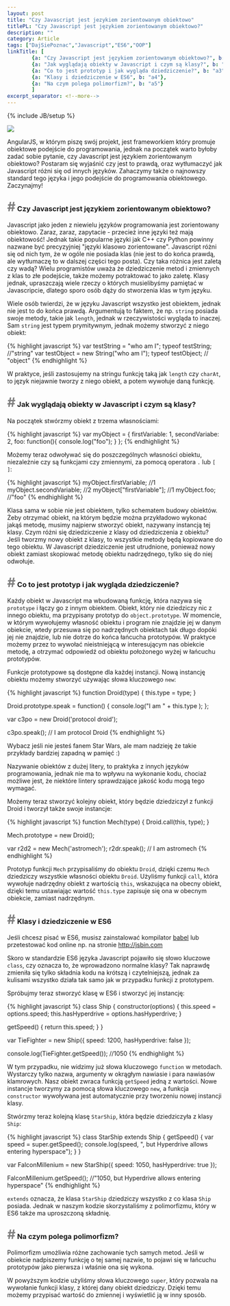 ```yaml
---
layout: post
title: "Czy Javascript jest jezykiem zorientowanym obiektowo"
titlePL: "Czy Javascript jest językiem zorientowanym obiektowo?"
description: ""
category: Article
tags: ["DajSiePoznac","Javascript","ES6","OOP"]
linkTitle: [ 
		{a: "Czy Javascript jest językiem zorientowanym obiektowo?", b: "a1"},
		{a: "Jak wyglądają obiekty w Javascript i czym są klasy?", b: "a2"},
		{a: "Co to jest prototyp i jak wygląda dziedziczenie?", b: "a3"},
		{a: "Klasy i dziedziczenie w ES6", b: "a4"},
		{a: "Na czym polega polimorfizm?", b: "a5"}
		]
excerpt_separator: <!--more-->
---
```

{% include JB/setup %}

<img src="{{ site.baseurl }}/assets/img/js.png" >


<p>AngularJS, w którym piszę swój projekt, jest frameworkiem który promuje obiektowe podejście do programowania, jednak na początek warto byłoby zadać sobie pytanie, czy Javascript jest językiem zorientowanym obiektowo? Postaram się wyjaśnić czy jest to prawdą, oraz wytłumaczyć jak Javascript różni się od innych języków. Zahaczymy także o najnowszy standard tego języka i jego podejście do programowania obiektowego. Zaczynajmy!</p> <!--more-->

<h3 id="a1"><span style="color:gray; font-size: 30px;">#</span> Czy Javascript jest językiem zorientowanym obiektowo?</h3>
<p>Javascript jako jeden z niewielu języków programowania jest zorientowany obiektowo. Zaraz, zaraz, zapytacie - przecież inne języki też mają obiektowość! Jednak takie popularne języki jak C++ czy Python powinny nazwane być precyzyjniej "języki klasowo zorientowane". Javascript różni się od nich tym, że w ogóle nie posiada klas (nie jest to do końca prawdą, ale wytłumaczę to w dalszej części tego posta). Czy taka różnica jest zaletą czy wadą? Wielu programistów uważa że dziedziczenie metod i zmiennych z klas to złe podejście, także możemy potraktować to jako zaletę. Klasy jednak, upraszczają wiele rzeczy o których musielibyśmy pamiętać w Javascripcie, dlatego sporo osób dąży do stworzenia klas w tym języku.</p>

<p>Wiele osób twierdzi, że w języku Javascript wszystko jest obiektem, jednak nie jest to do końca prawdą. Argumentują to faktem, że np. <code>string</code> posiada swoje metody, takie jak <code>length</code>, jednak w rzeczywistości wygląda to inaczej. Sam <code>string</code> jest typem prymitywnym, jednak możemy stworzyć z niego obiekt:</p>
{% highlight javascript %} 
var testString = "who am I";
typeof testString; //"string"
var testObject = new String("who am I");
typeof testObject; // "object"
{% endhighlight %}
<p>W praktyce, jeśli zastosujemy na stringu funkcję taką jak <code>length</code> czy <code>charAt</code>, to język niejawnie tworzy z niego obiekt, a potem wywołuje daną funkcję.</p>

<h3 id="a2"><span style="color:gray; font-size: 30px;">#</span> Jak wyglądają obiekty w Javascript i czym są klasy?</h3>
<p>Na początek stwórzmy obiekt z trzema własnościami:</p>
{% highlight javascript %} 
var myObject = {
	firstVariable: 1,
	secondVariabe: 2,
	foo: function(){
		console.log("foo");
	}	
};
{% endhighlight %}
<p>Możemy teraz odwoływać się do poszczególnych własności obiektu, niezależnie czy są funkcjami czy zmiennymi, za pomocą operatora <code>.</code> lub <code>[ ]</code>:</p>
{% highlight javascript %} 
myObject.firstVariable; //1
myObject.secondVariable; //2
myObject["firstVariable"]; //1
myObject.foo; //"foo"
{% endhighlight %}


<p>Klasa sama w sobie nie jest obiektem, tylko schematem budowy obiektów. Żeby otrzymać obiekt, na którym będzie można przykładowo wykonać jakąś metodę, musimy najpierw stworzyć obiekt, nazywany instancją tej klasy.
Czym różni się dziedziczenie z klasy od dziedziczenia z obiektu? Jeśli tworzmy nowy obiekt z klasy, to wszystkie metody będą kopiowane do tego obiektu. W Javascript dziedziczenie jest utrudnione, ponieważ nowy obiekt zamiast skopiować metodę obiektu nadrzędnego, tylko się do niej odwołuje.</p> 

<h3 id="a3"><span style="color:gray; font-size: 30px;">#</span> Co to jest prototyp i jak wygląda dziedziczenie?</h3>

<p>Każdy obiekt w Javascript ma wbudowaną funkcję, która nazywa się <code>prototype</code> i łączy go z innym obiektem. Obiekt, który nie dziedziczy nic z innego obiektu, ma przypisany prototyp do <code>object.prototype</code>. W momencie, w którym wywołujemy własność obiektu i program nie znajdzie jej w danym obiekcie, wtedy przesuwa się po nadrzędnych obiektach tak długo dopóki jej nie znajdzie, lub nie dotrze do końca łańcucha prototypów. W praktyce możemy przez to wywołać nieistniejącą w interesującym nas obiekcie metodę, a otrzymać odpowiedź od obiektu położonego wyżej w łańcuchu prototypów.</p>

<p>Funkcje prototypowe są dostępne dla każdej instancji. Nową instancję obiektu możemy stworzyć używając słowa kluczowego <code>new</code>:</p>
{% highlight javascript %} 
function Droid(type) {
	this.type = type;
}

Droid.prototype.speak = function() {
	console.log("I am " + this.type );
};

var c3po = new Droid('protocol droid');

c3po.speak(); // I am protocol Droid
{% endhighlight %}
<p>Wybacz jeśli nie jesteś fanem Star Wars, ale mam nadzieję że takie przykłady bardziej zapadną w pamięć :)</p>

<p>Nazywanie obiektów z dużej litery, to praktyka z innych języków programowania, jednak nie ma to wpływu na wykonanie kodu, chociaż możliwe jest, że niektóre lintery sprawdzające jakość kodu mogą tego wymagać.</p>

<p>Możemy teraz stworzyć kolejny obiekt, który będzie dziedziczył z funkcji Droid i tworzył także swoje instancje:</p>
{% highlight javascript %} 
function Mech(type) {
	Droid.call(this, type);
}

Mech.prototype = new Droid();

var r2d2 = new Mech('astromech');
r2dr.speak(); // I am astromech
{% endhighlight %}
<p>Prototyp funkcji <code>Mech</code> przypisaliśmy do obiektu <code>Droid</code>, dzięki czemu <code>Mech</code> dziedziczy wszystkie własności obiektu <code>Droid</code>. Użyliśmy funkcji <code>call</code>, która wywołuje nadrzędny obiekt z wartością <code>this</code>, wskazująca na obecny obiekt, dzięki temu ustawiając wartość <code>this.type</code> zapisuje się ona w obecnym obiekcie, zamiast nadrzędnym.</p>

<h3 id="a4"><span style="color:gray; font-size: 30px;">#</span> Klasy i dziedziczenie w ES6</h3>
<p>Jeśli chcesz pisać w ES6, musisz zainstalować kompilator <a href="https://babeljs.io/">babel</a> lub przetestować kod online np. na stronie <a href="http://jsbin.com">http://jsbin.com</a> </p>
<p>Skoro w standardzie ES6 języka Javascript pojawiło się słowo kluczowe <code>class</code>, czy oznacza to, że wprowadzono normalne klasy? Tak naprawdę zmieniła się tylko składnia kodu na krótszą i czytelniejszą, jednak za kulisami wszystko działa tak samo jak w przypadku funkcji z prototypem.</p>

<p>Spróbujmy teraz stworzyć klasę w ES6 i stworzyć jej instancję:</p>
{% highlight javascript %} 
class Ship {
  constructor(options) {
    this.speed = options.speed;
    this.hasHyperdrive = options.hasHyperdrive;
  }

  getSpeed() {
    return this.speed;
  }
}

var TieFighter = new Ship({
  speed: 1200,
  hasHyperdrive: false
});

console.log(TieFighter.getSpeed()); //1050
{% endhighlight %}
<p>W tym przypadku, nie widzimy już słowa kluczowego <code>function</code> w metodach. Wystarczy tylko nazwa, argumenty w okrągłym nawiasie i para nawiasów klamrowych. Nasz obiekt zwraca funkcją <code>getSpeed</code> jedną z wartości. Nowe instancje tworzymy za pomocą słowa kluczowego <code>new</code>, a funkcja <code>constructor</code> wywoływana jest automatycznie przy tworzeniu nowej instancji klasy.</p>

<p>Stwórzmy teraz kolejną klasę <code>StarShip</code>, która będzie dziedziczyła z klasy <code>Ship</code>:</p>

{% highlight javascript %} 
class StarShip extends Ship {
	getSpeed() {
		var speed = super.getSpeed();
		console.log(speed, ", but Hyperdrive allows entering hyperspace");
	}
}

var FalconMillenium = new StarShip({
  speed: 1050,
  hasHyperdrive: true
});

FalconMillenium.getSpeed(); //"1050, but Hyperdrive allows entering hyperspace"
{% endhighlight %}
<p><code>extends</code> oznacza, że klasa <code>StarShip</code> dziedziczy wszystko z co klasa <code>Ship</code> posiada. Jednak w naszym kodzie skorzystaliśmy z polimorfizmu, który w ES6 także ma uproszczoną składnię.</p>

<h3 id="a5"><span style="color:gray; font-size: 30px;">#</span> Na czym polega polimorfizm?</h3>

<p>Polimorfizm umożliwia różne zachowanie tych samych metod. Jeśli w obiekcie nadpiszemy funkcję o tej samej nazwie, to pojawi się w łańcuchu prototypów jako pierwsza i właśnie ona się wykona.</p>
<p>W powyższym kodzie użyliśmy słowa kluczowego <code>super</code>, który pozwala na wywołanie funkcji klasy, z której dany obiekt dziedziczy. Dzięki temu możemy przypisać wartość do zmiennej i wyświetlić ją w inny sposób.</p>